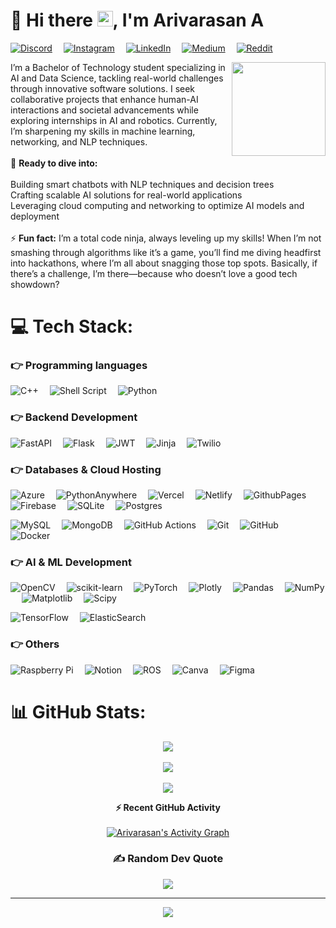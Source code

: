 # 💫  Hi there <img src="https://media.giphy.com/media/hvRJCLFzcasrR4ia7z/giphy.gif" width="25px">, I'm Arivarasan A 

[![Discord](https://img.shields.io/badge/Discord-%237289DA.svg?logo=discord&logoColor=white)](https://discord.gg/nasaraviraa)&emsp; [![Instagram](https://img.shields.io/badge/Instagram-%23E4405F.svg?logo=Instagram&logoColor=white)](https://instagram.com/artificialvira)&emsp; [![LinkedIn](https://img.shields.io/badge/LinkedIn-%230077B5.svg?logo=linkedin&logoColor=white)](https://linkedin.com/in/arivarasana)&emsp; [![Medium](https://img.shields.io/badge/Medium-12100E?logo=medium&logoColor=white)](https://medium.com/@nasaravira2004)&emsp; [![Reddit](https://img.shields.io/badge/Reddit-%23FF4500.svg?logo=Reddit&logoColor=white)](https://reddit.com/user/Puzzleheaded_Wash729) 

<img align="right" src="https://media2.giphy.com/media/zhYSVCirREeIZtONCI/giphy.gif" width='150'/> 

I’m a Bachelor of Technology student specializing in AI and Data Science, tackling real-world challenges through innovative software solutions. I seek collaborative projects that enhance human-AI interactions and societal advancements while exploring internships in AI and robotics. Currently, I’m sharpening my skills in machine learning, networking, and NLP techniques.<br><br>💬 **Ready to dive into:**<br><br>Building smart chatbots with NLP techniques and decision trees<br>Crafting scalable AI solutions for real-world applications<br>Leveraging cloud computing and networking to optimize AI models and deployment
<br><br>
⚡ **Fun fact:** I’m a total code ninja, always leveling up my skills! When I’m not smashing through algorithms like it’s a game, you’ll find me diving headfirst into hackathons, where I’m all about snagging those top spots. Basically, if there’s a challenge, I’m there—because who doesn’t love a good tech showdown?


# 💻 Tech Stack:
### 👉 Programming languages
![C++](https://img.shields.io/badge/c++-%2300599C.svg?style=flat&logo=c%2B%2B&logoColor=white)&emsp; ![Shell Script](https://img.shields.io/badge/shell_script-%23121011.svg?style=flat&logo=gnu-bash&logoColor=white)&emsp; ![Python](https://img.shields.io/badge/python-3670A0?style=flat&logo=python&logoColor=ffdd54)&emsp;

 ### 👉 Backend Development
  ![FastAPI](https://img.shields.io/badge/FastAPI-005571?style=flat&logo=fastapi)&emsp; ![Flask](https://img.shields.io/badge/flask-%23000.svg?style=flat&logo=flask&logoColor=white)&emsp; ![JWT](https://img.shields.io/badge/JWT-black?style=flat&logo=JSON%20web%20tokens)&emsp; ![Jinja](https://img.shields.io/badge/jinja-white.svg?style=flat&logo=jinja&logoColor=black)&emsp;
 ![Twilio](https://img.shields.io/badge/Twilio-F22F46?style=flat&logo=Twilio&logoColor=white)&emsp; 

 ### 👉 Databases & Cloud Hosting
  ![Azure](https://img.shields.io/badge/azure-%230072C6.svg?style=flat&logo=microsoftazure&logoColor=white)&emsp; ![PythonAnywhere](https://img.shields.io/badge/pythonanywhere-%232F9FD7.svg?style=flat&logo=pythonanywhere&logoColor=151515)&emsp; ![Vercel](https://img.shields.io/badge/vercel-%23000000.svg?style=flat&logo=vercel&logoColor=white)&emsp; ![Netlify](https://img.shields.io/badge/netlify-%23000000.svg?style=flat&logo=netlify&logoColor=#00C7B7)&emsp; ![GithubPages](https://img.shields.io/badge/github%20pages-121013?style=flat&logo=github&logoColor=white)&emsp; ![Firebase](https://img.shields.io/badge/firebase-a08021?style=flat&logo=firebase&logoColor=ffcd34)&emsp; ![SQLite](https://img.shields.io/badge/sqlite-%2307405e.svg?style=flat&logo=sqlite&logoColor=white)&emsp; ![Postgres](https://img.shields.io/badge/postgres-%23316192.svg?style=flat&logo=postgresql&logoColor=white)&emsp;
  
   ![MySQL](https://img.shields.io/badge/mysql-4479A1.svg?style=flat&logo=mysql&logoColor=white)&emsp; ![MongoDB](https://img.shields.io/badge/MongoDB-%234ea94b.svg?style=flat&logo=mongodb&logoColor=white)&emsp; ![GitHub Actions](https://img.shields.io/badge/github%20actions-%232671E5.svg?style=flat&logo=githubactions&logoColor=white)&emsp; ![Git](https://img.shields.io/badge/git-%23F05033.svg?style=flat&logo=git&logoColor=white)&emsp; ![GitHub](https://img.shields.io/badge/github-%23121011.svg?style=flat&logo=github&logoColor=white)&emsp; ![Docker](https://img.shields.io/badge/docker-%230db7ed.svg?style=flat&logo=docker&logoColor=white)  

### 👉 AI & ML Development

![OpenCV](https://img.shields.io/badge/opencv-%23white.svg?style=flat&logo=opencv&logoColor=white)&emsp;  ![scikit-learn](https://img.shields.io/badge/scikit--learn-%23F7931E.svg?style=flat&logo=scikit-learn&logoColor=white)&emsp; ![PyTorch](https://img.shields.io/badge/PyTorch-%23EE4C2C.svg?style=flat&logo=PyTorch&logoColor=white)&emsp; ![Plotly](https://img.shields.io/badge/Plotly-%233F4F75.svg?style=flat&logo=plotly&logoColor=white)&emsp; ![Pandas](https://img.shields.io/badge/pandas-%23150458.svg?style=flat&logo=pandas&logoColor=white)&emsp; ![NumPy](https://img.shields.io/badge/numpy-%23013243.svg?style=flat&logo=numpy&logoColor=white)&emsp; ![Matplotlib](https://img.shields.io/badge/Matplotlib-%23ffffff.svg?style=flat&logo=Matplotlib&logoColor=black)&emsp; ![Scipy](https://img.shields.io/badge/SciPy-%230C55A5.svg?style=flat&logo=scipy&logoColor=%white)&emsp;

 ![TensorFlow](https://img.shields.io/badge/TensorFlow-%23FF6F00.svg?style=flat&logo=TensorFlow&logoColor=white)&emsp;  ![ElasticSearch](https://img.shields.io/badge/-ElasticSearch-005571?style=flat&logo=elasticsearch) 

### 👉 Others

![Raspberry Pi](https://img.shields.io/badge/-RaspberryPi-C51A4A?style=flat&logo=Raspberry-Pi)&emsp; ![Notion](https://img.shields.io/badge/Notion-%23000000.svg?style=flat&logo=notion&logoColor=white)&emsp; ![ROS](https://img.shields.io/badge/ros-%230A0FF9.svg?style=flat&logo=ros&logoColor=white)&emsp;    ![Canva](https://img.shields.io/badge/Canva-%2300C4CC.svg?style=flat&logo=Canva&logoColor=white)&emsp; ![Figma](https://img.shields.io/badge/figma-%23F24E1E.svg?style=flat&logo=figma&logoColor=white) 

# 📊 GitHub Stats:
<div align = "center">

![](https://github-readme-stats.vercel.app/api?username=Nasaravira20&theme=chartreuse-dark&hide_border=true&include_all_commits=false&count_private=false)<br/><br/>
![](https://github-readme-streak-stats.herokuapp.com/?user=Nasaravira20&theme=chartreuse-dark&hide_border=true)<br/><br/>
![](https://github-readme-stats.vercel.app/api/top-langs/?username=Nasaravira20&theme=chartreuse-dark&hide_border=true&include_all_commits=false&count_private=false&layout=compact)

  <summary><b>⚡ Recent GitHub Activity</b></summary>
  <br/>
	<a href="https://github.com/Nasaravira20"><img alt="Arivarasan's Activity Graph" src="https://github-readme-activity-graph.vercel.app/graph?username=Nasaravira20&custom_title=Nasaravira%20's%20Contribution%20Graph&theme=chartreuse-dark" /></a>
  <br/>


<div>


### ✍️ Random Dev Quote
![](https://quotes-github-readme.vercel.app/api?type=horizontal&theme=chartreuse-dark)

---
[![](https://visitcount.itsvg.in/api?id=Nasaravira20&icon=2&color=6)](https://visitcount.itsvg.in)
